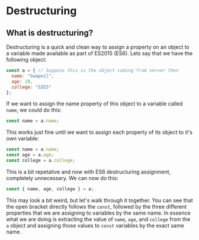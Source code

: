 # Destructuring

## What is destructuring?

Destructuring is a quick and clean way to assign a property on an object to a variable made available as part of ES2015 (ES6). Lets say that we have the following object:

```js
const a = { // Suppose this is the object coming from server then
  name: "Swapnil",
  age: 19,
  college: "SIES"
};
```

If we want to assign the name property of this object to a variable called `name`, we could do this:

```js
const name = a.name;
```

This works just fine until we want to assign each property of its object to it's own variable:

```js
const name = a.name;
const age = a.age;
const college = a.college;
```

This is a bit repetative and now with ES6 destructuring assignment, completely unnecessary. We can now do this:

```js
const { name, age, college } = a;
```

This may look a bit weird, but let's walk through it together. You can see that the open bracket directly follows the `const`, followed by the three different properties that we are assigning to variables by the same name. In essence what we are doing is extracting the value of `name`, `age`, and `college` from the `a` object and assigning those values to `const` variables by the exact same name.